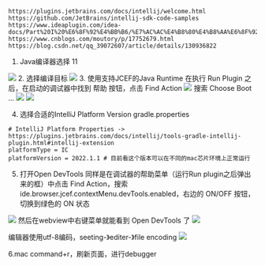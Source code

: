 ```参考链接:
https://plugins.jetbrains.com/docs/intellij/welcome.html
https://github.com/JetBrains/intellij-sdk-code-samples
https://www.ideaplugin.com/idea-docs/Part%20I%20%E6%8F%92%E4%BB%B6/%E7%AC%AC%E4%B8%80%E4%B8%AA%E6%8F%92%E4%BB%B6/Using%20DevKit/Setting%20Up%20a%20Development%20Environment.html
https://www.cnblogs.com/moutory/p/17752679.html
https://blog.csdn.net/qq_39072607/article/details/130936822 
```
1. Java编译器选择 11
<img src='/vc12.png' />
2. 选择编译目标
<img src='/vc13.png' />
3. 使用支持JCEF的Java Runtime
在执行 Run Plugin 之后，在启动的调试器中找到 帮助 按钮，点击 Find Action
<img src='/vc14.png' />
搜索 Choose Boot ... 
<img src='/vc15.png' />
<img src='/vc16.png' />

4. 选择合适的IntelliJ Platform Version
gradle.properties
```
# IntelliJ Platform Properties -> https://plugins.jetbrains.com/docs/intellij/tools-gradle-intellij-plugin.html#intellij-extension
platformType = IC
platformVersion = 2022.1.1 # 目前看这个版本可以在不同的mac芯片环境上正常运行
```

5. 打开Open DevTools
同样是在调试器的帮助菜单（运行Run plugin之后弹出来的框）中点击 Find Action，搜索ide.browser.jcef.contextMenu.devTools.enabled，右边的 ON/OFF 按钮，切换到绿色的 ON 状态
<img src='/vc17.png' />
然后在webview中右键菜单就能看到 Open DevTools 了
<img src='/vc18.png' />

编辑器使用utf-8编码，seeting-》editer-》file encoding 
<img src='/vc19.png' />

6.mac command+r，刷新页面，进行debugger
